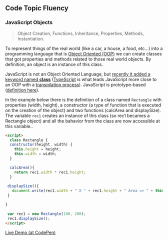 ## Code Topic Fluency 

### JavaScript Objects
> Object Creation, Functions, Inheritance, Properties, Methods, Instantiation.

To represent things of the real world (like a car, a house, a food, etc...) into a programming language that is [Object Oriented (OOP)](https://en.wikipedia.org/wiki/Object-oriented_programming) we can create classes that got properties and methods related to those real world objects. By definition, an object is an instance of this class.

JavaScript is not an Object Oriented Language, but <a href="https://developer.mozilla.org/en-US/docs/Web/JavaScript/Reference/Classes" target="_blank">recently it added a keyword named **class**</a> ([TypeScript](https://en.wikipedia.org/wiki/TypeScript) is what leads JavaScript more close to an OOP with a [transpilation process](https://en.wikipedia.org/wiki/Source-to-source_compiler)). JavaScript is prototype-based (<a href="https://developer.mozilla.org/en-US/docs/Web/JavaScript/Inheritance_and_the_prototype_chain" target="_blank">definition here</a>).

In the example below there is the definition of a class named `Rectangle` with properties (width, height), a constructor (a type of function that is executed on the creation of the object) and two functions (calcArea and displaySize). 
The variable `rec1` creates an instance of this class (so rec1 becames a Rectangle object) and all the bahavior from the class are now accessible at this variable..

```html
<script>
  class Rectangle {
  constructor(height, width) {
    this.height = height;
    this.width = width;
  }

  calcArea(){
    return rec1.width * rec1.height;
  }
    
 displaySize(){
   document.write(rec1.width + " X " + rec1.height + " Area => " + this.calcArea());
 }

}
  
 var rec1 = new Rectangle(100, 200);
 rec1.displaySize();
</script>
```

<a href="https://codepen.io/glaucioso/pen/OqOvYd" target="_blank">Live Demo (at CodePen)</a>
